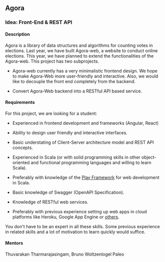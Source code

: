 
## Agora

### Idea: Front-End & REST API

#### Description

Agora is a library of data structures and algorithms for counting votes in elections. Last year, we have built Agora-web, a website to conduct online elections. This year, we have planned to extend the functionalities of the Agora-web. This project has two subprojects.

- Agora-web currently has a very minimalistic frontend design. We hope to make Agora-Web more user-friendly and interactive. Also, we would like to decouple the front end completely from the backend.

- Convert Agora-Web backend into a RESTful API based service.

#### Requirements

For this project, we are looking for a student:

- Experienced in frontend development and frameworks (Angular, React)

- Ability to design user friendly and interactive interfaces.

- Basic understating of Client-Server architecture model and REST API concepts.

- Experienced in Scala (or with solid programming skills in other object-oriented and functional programming languages and willing to learn Scala).

- Preferably with knowledge of the [Play Framework](https://www.playframework.com) for web development in Scala.

- Basic knowledge of Swagger (OpenAPI Specification).

- Knowledge of RESTful web services.

- Preferably with previous experience setting up web apps in cloud platforms like Heroku, Google App Engine or [others](https://www.quora.com/What-are-some-cheap-alternatives-to-Heroku-that-are-always-on).

You don't have to be an expert in all these skills. Some previous experience in related skills and a lot of motivation to learn quickly would suffice.

#### Mentors

Thuvarakan Tharmarajasingam, Bruno Woltzenlogel Paleo






